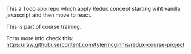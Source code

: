 This a Todo app repo which apply Redux concept starting wiht vanilla javascript and then move to react.

This is part of course training.


Form more info check this:
https://raw.githubusercontent.com/tylermcginnis/redux-course-project
